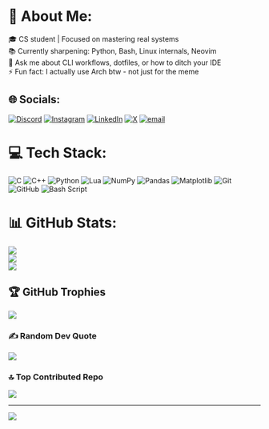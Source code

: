 # 💫 About Me:
🎓 CS student | Focused on mastering real systems  <br>📚 Currently sharpening: Python, Bash, Linux internals, Neovim  <br>💬 Ask me about CLI workflows, dotfiles, or how to ditch your IDE  <br>⚡ Fun fact: I actually use Arch btw - not just for the meme


## 🌐 Socials:
[![Discord](https://img.shields.io/badge/Discord-%237289DA.svg?logo=discord&logoColor=white)](https://discord.gg/yA22zbmGYJ) [![Instagram](https://img.shields.io/badge/Instagram-%23E4405F.svg?logo=Instagram&logoColor=white)](https://instagram.com/just_multiply) [![LinkedIn](https://img.shields.io/badge/LinkedIn-%230077B5.svg?logo=linkedin&logoColor=white)](https://linkedin.com/in/just-multiply) [![X](https://img.shields.io/badge/X-black.svg?logo=X&logoColor=white)](https://x.com/just_multiply) [![email](https://img.shields.io/badge/Email-D14836?logo=gmail&logoColor=white)](mailto:justmultiplythinks@gmail.com) 

# 💻 Tech Stack:
![C](https://img.shields.io/badge/c-%2300599C.svg?style=for-the-badge&logo=c&logoColor=white) ![C++](https://img.shields.io/badge/c++-%2300599C.svg?style=for-the-badge&logo=c%2B%2B&logoColor=white) ![Python](https://img.shields.io/badge/python-3670A0?style=for-the-badge&logo=python&logoColor=ffdd54) ![Lua](https://img.shields.io/badge/lua-%232C2D72.svg?style=for-the-badge&logo=lua&logoColor=white) ![NumPy](https://img.shields.io/badge/numpy-%23013243.svg?style=for-the-badge&logo=numpy&logoColor=white) ![Pandas](https://img.shields.io/badge/pandas-%23150458.svg?style=for-the-badge&logo=pandas&logoColor=white) ![Matplotlib](https://img.shields.io/badge/Matplotlib-%23ffffff.svg?style=for-the-badge&logo=Matplotlib&logoColor=black) ![Git](https://img.shields.io/badge/git-%23F05033.svg?style=for-the-badge&logo=git&logoColor=white) ![GitHub](https://img.shields.io/badge/github-%23121011.svg?style=for-the-badge&logo=github&logoColor=white) ![Bash Script](https://img.shields.io/badge/bash_script-%23121011.svg?style=for-the-badge&logo=gnu-bash&logoColor=white)
# 📊 GitHub Stats:
![](https://github-readme-stats.vercel.app/api?username=realSUDO&theme=gotham&hide_border=true&include_all_commits=true&count_private=true)<br/>
![](https://nirzak-streak-stats.vercel.app/?user=realSUDO&theme=gotham&hide_border=true)<br/>
![](https://github-readme-stats.vercel.app/api/top-langs/?username=realSUDO&theme=gotham&hide_border=true&include_all_commits=true&count_private=true&layout=compact)

## 🏆 GitHub Trophies
![](https://github-profile-trophy.vercel.app/?username=realSUDO&theme=gotham&no-frame=true&no-bg=true&margin-w=4)

### ✍️ Random Dev Quote
![](https://quotes-github-readme.vercel.app/api?type=horizontal&theme=radical)

### 🔝 Top Contributed Repo
![](https://github-contributor-stats.vercel.app/api?username=realSUDO&limit=5&theme=dark&combine_all_yearly_contributions=true)

---
[![](https://visitcount.itsvg.in/api?id=realSUDO&icon=0&color=3)](https://visitcount.itsvg.in)

<!-- Proudly created with GPRM ( https://gprm.itsvg.in ) -->
